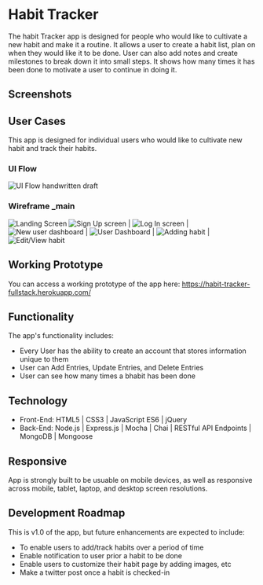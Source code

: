 # Habit Tracker
The habit Tracker app is designed for people who would like to cultivate a new habit and make it a routine. It allows a user to create a habit list, plan on when they would like it to be done. User can also add notes and create  milestones to break down it into small steps. It shows how many times it has been done to motivate a user to continue in doing it.

## Screenshots

## User Cases
This app is designed for individual users who would like to cultivate new habit and track their habits.

### UI Flow
![UI Flow handwritten draft](https://github.com/mukthaK/habit-tracking-full-stack-capstone/blob/master/github-images/uiflow.png)

### Wireframe _main
![Landing Screen](https://github.com/mukthaK/habit-tracking-full-stack-capstone/blob/master/github-images/landingpage.png "Landing screen")
![Sign Up screen](https://github.com/mukthaK/habit-tracking-full-stack-capstone/blob/master/github-images/signupPage.png "Sign Up screen") |
![Log In screen](https://github.com/mukthaK/habit-tracking-full-stack-capstone/blob/master/github-images/loginPage.png "Log In screen") |
![New user dashboard](https://github.com/mukthaK/habit-tracking-full-stack-capstone/blob/master/github-images/newUserDashboard.png "New user dashboard") |
![User Dashboard](https://github.com/mukthaK/habit-tracking-full-stack-capstone/blob/master/github-images/userDashboard.png "User Dashboard") |
![Adding habit](https://github.com/mukthaK/habit-tracking-full-stack-capstone/blob/master/github-images/addNewHabit.png "Adding Habit") |
![Edit/View habit](https://github.com/mukthaK/habit-tracking-full-stack-capstone/blob/master/github-images/editHabit.png "Edit/View habit")

## Working Prototype
You can access a working prototype of the app here: https://habit-tracker-fullstack.herokuapp.com/

## Functionality
The app's functionality includes:
* Every User has the ability to create an account that stores information unique to them
* User can Add Entries, Update Entries, and Delete Entries
* User can see how many times a bhabit has been done

## Technology
* Front-End: HTML5 | CSS3 | JavaScript ES6 | jQuery
* Back-End: Node.js | Express.js | Mocha | Chai | RESTful API Endpoints | MongoDB | Mongoose

## Responsive
App is strongly built to be usuable on mobile devices, as well as responsive across mobile, tablet, laptop, and desktop screen resolutions.

## Development Roadmap
This is v1.0 of the app, but future enhancements are expected to include:
* To enable users to add/track habits over a period of time
* Enable notification to user prior a habit to be done
* Enable users to customize their habit page by adding images, etc
* Make a twitter post once a habit is checked-in
